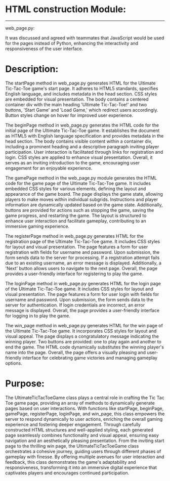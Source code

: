 # HTML construction Module:
---
web_page.py: 

It was discussed and agreed with teammates that JavaScript would be used for the pages instead of Python, enhancing the interactivity and responsiveness of the user interface.

# Description: 
The startPage method in web_page.py generates HTML for the Ultimate Tic-Tac-Toe game's start page. It adheres to HTML5 standards, specifies English language, and includes metadata in the head section. CSS styles are embedded for visual presentation. The body contains a centered container div with the main heading 'Ultimate Tic-Tac-Toe!' and two buttons, 'Start Game' and 'Load Game,' which redirect users accordingly. Button styles change on hover for improved user experience.

The beginPage method in web_page.py generates the HTML code for the initial page of the Ultimate Tic-Tac-Toe game. It establishes the document as HTML5 with English language specification and provides metadata in the head section. The body contains visible content within a container div, including a prominent heading and a descriptive paragraph inviting player participation. User interaction is facilitated through links for registration and login. CSS styles are applied to enhance visual presentation. Overall, it serves as an inviting introduction to the game, encouraging user engagement for an enjoyable experience.


The gamePage method in the web_page.py module generates the HTML code for the game page of the Ultimate Tic-Tac-Toe game. It includes embedded CSS styles for various elements, defining the layout and appearance of the game board. The page displays the game state, allowing players to make moves within individual subgrids. Instructions and player information are dynamically updated based on the game state. Additionally, buttons are provided for actions such as stopping the game, saving the game progress, and restarting the game. The layout is structured to enhance user interaction and facilitate gameplay, contributing to an immersive gaming experience.

The registerPage method in web_page.py generates HTML for the registration page of the Ultimate Tic-Tac-Toe game. It includes CSS styles for layout and visual presentation. The page features a form for user registration with fields for username and password. Upon submission, the form sends data to the server for processing. If a registration attempt fails due to an existing username, an error message is displayed. Additionally, a 'Next' button allows users to navigate to the next page. Overall, the page provides a user-friendly interface for registering to play the game.


The loginPage method in web_page.py generates HTML for the login page of the Ultimate Tic-Tac-Toe game. It includes CSS styles for layout and visual presentation. The page features a form for user login with fields for username and password. Upon submission, the form sends data to the server for authentication. If login credentials are incorrect, an error message is displayed. Overall, the page provides a user-friendly interface for logging in to play the game.


The win_page method in web_page.py generates HTML for the win page of the Ultimate Tic-Tac-Toe game. It incorporates CSS styles for layout and visual appeal. The page displays a congratulatory message indicating the winning player. Two buttons are provided: one to play again and another to end the game. The HTML code dynamically substitutes the winning player's name into the page. Overall, the page offers a visually pleasing and user-friendly interface for celebrating game victories and managing gameplay options.


# Purpose: 
The UltimateTicTacToeGame class plays a central role in crafting the Tic Tac Toe game page, providing an array of methods to dynamically generate pages based on user interactions. With functions like startPage, beginPage, gamePage, registerPage, loginPage, and win_page, this class empowers the server to respond dynamically to user actions, enriching the overall gaming experience and fostering deeper engagement. Through carefully constructed HTML structures and well-applied styling, each generated page seamlessly combines functionality and visual appeal, ensuring easy navigation and an aesthetically pleasing presentation. From the inviting start page to the thrilling win page, the UltimateTicTacToeGame class orchestrates a cohesive journey, guiding users through different phases of gameplay with finesse. By offering multiple avenues for user interaction and feedback, this class demonstrates the game's adaptability and responsiveness, transforming it into an immersive digital experience that captivates players and encourages continued participation.





